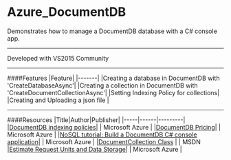 # Azure_DocumentDB
Demonstrates how to manage a DocumentDB database with a C# console app.

---

Developed with VS2015 Community

---

####Features
|Feature|
|-------|
|Creating a database in DocumentDB with 'CreateDatabaseAsync'|
|Creating a collection in DocumentDB with 'CreateDocumentCollectionAsync'|
|Setting Indexing Policy for collections|
|Creating and Uploading a json file |


---

####Resources
|Title|Author|Publisher|
|-----|------|---------|
|[DocumentDB indexing policies](https://azure.microsoft.com/en-us/documentation/articles/documentdb-indexing-policies/)| | Microsoft Azure |
|[DocumentDB Pricing](https://azure.microsoft.com/en-gb/pricing/details/documentdb/)| | Microsoft Azure |
|[NoSQL tutorial: Build a DocumentDB C# console application](https://azure.microsoft.com/en-us/documentation/articles/documentdb-get-started/)| | Microsoft Azure |
|[DocumentCollection Class](https://msdn.microsoft.com/en-us/library/microsoft.azure.documents.documentcollection.aspx) | | MSDN |[Estimate Request Units and Data Storage](https://www.documentdb.com/capacityplanner)| | Microsoft Azure |

